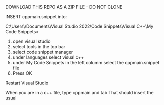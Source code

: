 DOWNLOAD THIS REPO AS A ZIP FILE - DO NOT CLONE

INSERT cppmain.snippet into:

 <p>C:\Users\<youruser>\Documents\Visual Studio 2022\Code Snippets\Visual C++\My Code Snippets></p>

1. open visual studio
2. select tools in the top bar
3. select code snippet manager
4. under languages select visual c++
5. under My Code Snippets in the left columm select the cppmain.snippet file
6. Press OK

Restart Visual Studio

When you are in a c++ file, type cppmain and tab
That should insert the usual 

